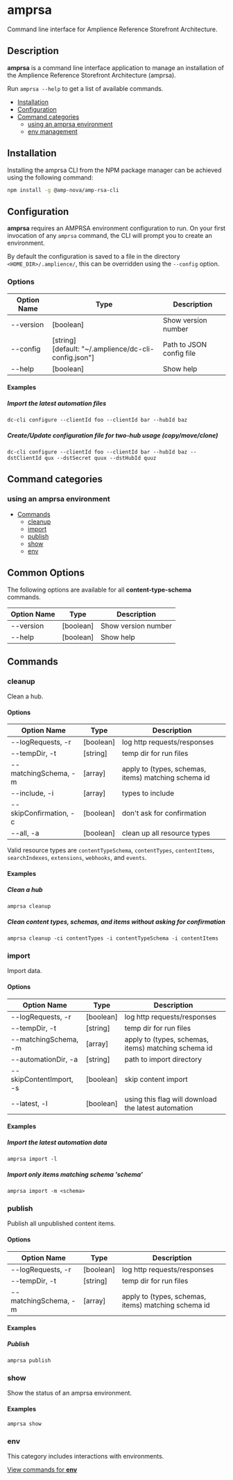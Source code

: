 # amprsa

Command line interface for Amplience Reference Storefront Architecture.

## Description

**amprsa** is a command line interface application to manage an installation of the Amplience Reference Storefront Architecture (amprsa).

Run `amprsa --help` to get a list of available commands.

<!-- MarkdownTOC levels="2,3" autolink="true" -->

- [Installation](#installation)
- [Configuration](#configuration)
- [Command categories](#command-categories)
  - [using an amprsa environment](#using-an-amprsa-environment)
  - [env management](#env)

<!-- /MarkdownTOC -->

## Installation

Installing the amprsa CLI from the NPM package manager can be achieved using the following command:

```bash
npm install -g @amp-nova/amp-rsa-cli
```

## Configuration

**amprsa** requires an AMPRSA environment configuration to run.  On your first invocation of any `amprsa` command, the CLI will prompt you to create an environment.

By default the configuration is saved to a file in the directory `<HOME_DIR>/.amplience/`, this can be overridden using the `--config` option.

### Options

| Option Name    | Type                                                       | Description                                                  |
| -------------- | ---------------------------------------------------------- | ------------------------------------------------------------ |
| --version      | [boolean]                                                  | Show version number                                          |
| --config       | [string]<br />[default: "~/.amplience/dc-cli-config.json"] | Path to JSON config file                                     |
| --help         | [boolean]                                                  | Show help                                                    |

#### Examples

##### Import the latest automation files

`dc-cli configure --clientId foo --clientId bar --hubId baz`

##### Create/Update configuration file for two-hub usage (copy/move/clone)

`dc-cli configure --clientId foo --clientId bar --hubId baz --dstClientId qux --dstSecret quux --dstHubId quuz`

## Command categories

### using an amprsa environment

- [Commands](#commands)
  - [cleanup](#cleanup)
  - [import](#import)
  - [publish](#publish)
  - [show](#show)
  - [env](#env)

<!-- /MarkdownTOC -->

## Common Options

The following options are available for all **content-type-schema** commands.

| Option Name    | Type                                                       | Description                      |
| -------------- | ---------------------------------------------------------- | -------------------------------- |
| --version      | [boolean]                                                  | Show version number              |
| --help         | [boolean]                                                  | Show help                        |

## Commands

### cleanup

Clean a hub.

#### Options

| Option Name               | Type          | Description                                          |
| ------------------------- | ------------- | ---------------------------------------------------- |
| --logRequests, -r         | [boolean]     | log http requests/responses                          |
| --tempDir, -t             | [string]      | temp dir for run files                               |
| --matchingSchema, -m      | [array]       | apply to (types, schemas, items) matching schema id  |
| --include, -i             | [array]       | types to include                                     |
| --skipConfirmation, -c    | [boolean]     | don't ask for confirmation                           |
| --all, -a                 | [boolean]     | clean up all resource types                          |

Valid resource types are `contentTypeSchema`, `contentTypes`, `contentItems`, `searchIndexes`, `extensions`, `webhooks`, and `events`.

#### Examples

##### Clean a hub

```amprsa cleanup```

##### Clean content types, schemas, and items without asking for confirmation

```amprsa cleanup -ci contentTypes -i contentTypeSchema -i contentItems```

### import

Import data.

#### Options

| Option Name               | Type          | Description                                          |
| ------------------------- | ------------- | ---------------------------------------------------- |
| --logRequests, -r         | [boolean]     | log http requests/responses                          |
| --tempDir, -t             | [string]      | temp dir for run files                               |
| --matchingSchema, -m      | [array]       | apply to (types, schemas, items) matching schema id  |
| --automationDir, -a       | [string]      | path to import directory                             |
| --skipContentImport, -s   | [boolean]     | skip content import                                  |
| --latest, -l              | [boolean]     | using this flag will download the latest automation  |

#### Examples

##### Import the latest automation data

```amprsa import -l```

##### Import only items matching schema 'schema'

```amprsa import -m <schema>```

### publish

Publish all unpublished content items.

#### Options

| Option Name               | Type          | Description                                          |
| ------------------------- | ------------- | ---------------------------------------------------- |
| --logRequests, -r         | [boolean]     | log http requests/responses                          |
| --tempDir, -t             | [string]      | temp dir for run files                               |
| --matchingSchema, -m      | [array]       | apply to (types, schemas, items) matching schema id  |

#### Examples

##### Publish

```amprsa publish```

### show

Show the status of an amprsa environment.

#### Examples

```amprsa show```

### env

This category includes interactions with environments.

[View commands for **env**](docs/env.md)